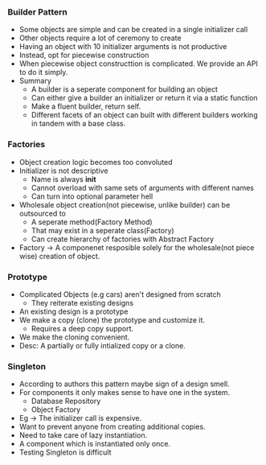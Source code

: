 ### Builder Pattern
- Some objects are simple and can be created in a single initializer call
- Other objects require a lot of ceremony to create
- Having an object with 10 initializer arguments is not productive
- Instead, opt for piecewise construction
- When piecewise object constructtion is complicated. We provide an API to do it simply.
- Summary
  - A builder is a seperate component for building an object
  - Can either give a builder an initializer or return it via a static function
  - Make a fluent builder, return self.
  - Different facets of an object can built with different builders working in tandem with a base class.

### Factories
- Object creation logic becomes too convoluted
- Initializer is not descriptive
  - Name is always __init__
  - Cannot overload with same sets of arguments with different names
  - Can turn into optional parameter hell
- Wholesale object creation(not piecewise, unlike builder) can be outsourced to
  - A seperate method(Factory Method)
  - That may exist in a seperate class(Factory)
  - Can create hierarchy of factories with Abstract Factory
- Factory -> A componenet resposible solely for the wholesale(not piece wise) creation of object.


### Prototype
- Complicated Objects (e.g cars) aren't designed from scratch 
  - They reiterate existing designs 
- An existing design is a prototype
- We make a copy (clone) the prototype and customize it.
  - Requires a deep copy support.
- We make the cloning convenient.
- Desc: A partially or fully intialized copy or a clone.


### Singleton
- According to authors this pattern maybe sign of a design smell.
- For components it only makes sense to have one in the system.
  - Database Repository
  - Object Factory
- Eg -> The initializer call is expensive.
- Want to prevent anyone from creating additional copies.
- Need to take care of lazy instantiation.
- A component which is instantiated only once.
- Testing Singleton is difficult
